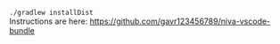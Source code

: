 
`./gradlew installDist`  
Instructions are here: https://github.com/gavr123456789/niva-vscode-bundle
